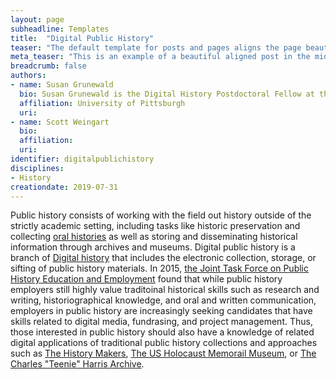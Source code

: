 ```yaml
---
layout: page
subheadline: Templates
title:  "Digital Public History"
teaser: "The default template for posts and pages aligns the page beautifully in the middle. <strong>But</strong> you can customize posts/pages easily via switches in the front matter to <em>get a sidebar</em> and/or to <em>turn off meta-information</em> at the end of the page like categories, tags and dates."
meta_teaser: "This is an example of a beautiful aligned post in the middle. There is no sidebar to distract the reader. The difference to the Page-Template is, that you find meta-information at the bottom of the post."
breadcrumb: false
authors: 
- name: Susan Grunewald
  bio: Susan Grunewald is the Digital History Postdoctoral Fellow at the University of Pittsburgh’s World History Center. She received her PhD from Carnegie Mellon University, where she was a two-time A.W. Mellon Fellow in Digital Humanities. Her research focuses on Soviet history, particularly German prisoners of war in the USSR during and after the Second World War.
  affiliation: University of Pittsburgh
  uri:
- name: Scott Weingart
  bio:
  affiliation:
  uri:
identifier: digitalpublichistory
disciplines: 
- History
creationdate: 2019-07-31
---
```


Public history consists of working with the field out history outside of the strictly academic setting, including tasks like historic preservation and collecting [oral histories](LINKtoORALHISTORYDHTopic) as well as storing and disseminating historical information through archives and museums. Digital public history is a branch of [Digital history]() that includes the electronic collection, storage, or sifting of public history materials. In 2015, [the Joint Task Force on Public History Education and Employment](https://ncph.org/wp-content/uploads/2019/02/What-do-Public-History-Employers-Want-A-Report-of-the-Joint-Task-Force-on-Public-History-Education-and-Employment.pdf) found that while public history employers still highly value traditoinal historical skills such as research and writing, historiographical knowledge, and oral and written communication, employers in public history are increasingly seeking candidates that have skills related to digital media, fundrasing, and project management. Thus, those interested in public history should also have a knowledge of related digital applications of traditional public history collections and approaches such as [The History Makers](https://www.thehistorymakers.org/), [The US Holocaust Memorail Museum](https://www.ushmm.org/collections/the-museums-collections/about/oral-history), or [The Charles "Teenie" Harris Archive](https://cmoa.org/art/teenie-harris-archive/). 
